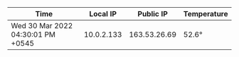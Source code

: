 | Time     | Local IP | Public IP | Temperature |
| ----------- | ----------- | ----------- | ----------- |
| Wed 30 Mar 2022 04:30:01 PM +0545      | 10.0.2.133     | 163.53.26.69  | 52.6° |
